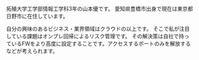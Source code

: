 拓殖大学工学部情報工学科3年の山本優です。
愛知県豊橋市出身で現在は東京都日野市に在住しています。

自分の興味のあるビジネス・業界領域はクラウドの以上です。
そこで私が注目している課題はオンプレ回帰によるリスク管理です。
その解決策は自社で持っているFWをより高度に設定することです。アクセスするポートのみを解放するなどが考えられます。
